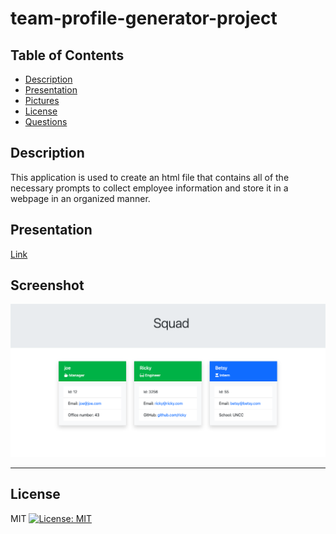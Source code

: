 # team-profile-generator-project


## Table of Contents
- [Description](#Description)
- [Presentation](#Presentation)
- [Pictures](#Screenshot)
- [License](#License)
- [Questions](#Questions)

## Description
This application is used to create an html file that contains all of the necessary prompts to collect employee information and store it in a webpage in an organized manner.



## Presentation
[Link](https://www.awesomescreenshot.com/video/11066877)

## Screenshot
![screenshot](/screenshot.png)


-------

## License
MIT [![License: MIT](https://img.shields.io/badge/License-MIT-yellow.svg)](https://opensource.org/licenses/MIT)